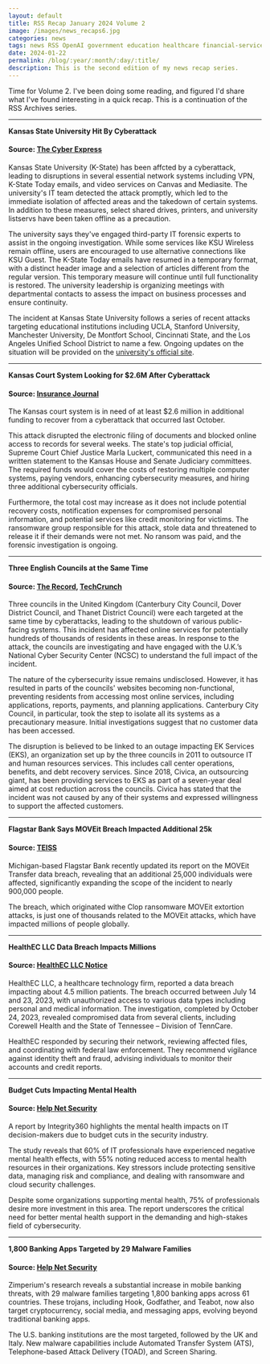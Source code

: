 ```yaml
---
layout: default
title: RSS Recap January 2024 Volume 2
image: /images/news_recaps6.jpg
categories: news
tags: news RSS OpenAI government education healthcare financial-services data-breach vulnerabilities
date: 2024-01-22
permalink: /blog/:year/:month/:day/:title/
description: This is the second edition of my news recap series.
---
```


Time for Volume 2. I've been doing some reading, and figured I'd share what I've found interesting in a quick recap. This is a continuation of the RSS Archives series.

<hr>

**Kansas State University Hit By Cyberattack**

#### Source: [The Cyber Express](https://thecyberexpress.com/kansas-state-university-cyberattack/)

Kansas State University (K-State) has been affcted by a cyberattack, leading to disruptions in several essential network systems including VPN, K-State Today emails, and video services on Canvas and Mediasite. The university's IT team detected the attack promptly, which led to the immediate isolation of affected areas and the takedown of certain systems. In addition to these measures, select shared drives, printers, and university listservs have been taken offline as a precaution.

The university says they've engaged third-party IT forensic experts to assist in the ongoing investigation. While some services like KSU Wireless remain offline, users are encouraged to use alternative connections like KSU Guest. The K-State Today emails have resumed in a temporary format, with a distinct header image and a selection of articles different from the regular version. This temporary measure will continue until full functionality is restored. The university leadership is organizing meetings with departmental contacts to assess the impact on business processes and ensure continuity.

The incident at Kansas State University follows a series of recent attacks targeting educational institutions including UCLA, Stanford University, Manchester University, De Montfort School, Cincinnati State, and the Los Angeles Unified School District to name a few. Ongoing updates on the situation will be provided on the [university's official site](https://www.k-state.edu/media/update/).
<hr>

**Kansas Court System Looking for $2.6M After Cyberattack**

#### Source: [Insurance Journal](https://www.insurancejournal.com/news/midwest/2024/01/19/756287.htm)

The Kansas court system is in need of at least $2.6 million in additional funding to recover from a cyberattack that occurred last October.

This attack disrupted the electronic filing of documents and blocked online access to records for several weeks. The state's top judicial official, Supreme Court Chief Justice Marla Luckert, communicated this need in a written statement to the Kansas House and Senate Judiciary committees. The required funds would cover the costs of restoring multiple computer systems, paying vendors, enhancing cybersecurity measures, and hiring three additional cybersecurity officials.

Furthermore, the total cost may increase as it does not include potential recovery costs, notification expenses for compromised personal information, and potential services like credit monitoring for victims. The ransomware group responsible for this attack, stole data and threatened to release it if their demands were not met. No ransom was paid, and the forensic investigation is ongoing.
<hr>

**Three English Councils at the Same Time**

#### Source: [The Record](https://therecord.media/cyberattack-three-english-councils-civica/), [TechCrunch](https://techcrunch.com/2024/01/19/cyberattack-targeting-uk-councils-causes-online-disruption/)

Three councils in the United Kingdom (Canterbury City Council, Dover District Council, and Thanet District Council) were each targeted at the same time by cyberattacks, leading to the shutdown of various public-facing systems. This incident has affected online services for potentially hundreds of thousands of residents in these areas. In response to the attack, the councils are investigating and have engaged with the U.K.’s National Cyber Security Center (NCSC) to understand the full impact of the incident.

The nature of the cybersecurity issue remains undisclosed. However, it has resulted in parts of the councils' websites becoming non-functional, preventing residents from accessing most online services, including applications, reports, payments, and planning applications. Canterbury City Council, in particular, took the step to isolate all its systems as a precautionary measure. Initial investigations suggest that no customer data has been accessed.

The disruption is believed to be linked to an outage impacting EK Services (EKS), an organization set up by the three councils in 2011 to outsource IT and human resources services. This includes call center operations, benefits, and debt recovery services. Since 2018, Civica, an outsourcing giant, has been providing services to EKS as part of a seven-year deal aimed at cost reduction across the councils. Civica has stated that the incident was not caused by any of their systems and expressed willingness to support the affected customers.
<hr>

**Flagstar Bank Says MOVEit Breach Impacted Additional 25k**
#### Source: [TEISS](https://www.teiss.co.uk/news/flagstar-bank-says-moveit-data-breach-impacted-25k-more-people-than-initially-believed-13321)

Michigan-based Flagstar Bank recently updated its report on the MOVEit Transfer data breach, revealing that an additional 25,000 individuals were affected, significantly expanding the scope of the incident to nearly 900,000 people.

The breach, which originated withe Clop ransomware MOVEit extortion attacks, is just one of thousands related to the MOVEit attacks, which have impacted millions of people globally.
<hr>

**HealthEC LLC Data Breach Impacts Millions**
#### Source: [HealthEC LLC Notice](https://www.healthec.com/cyber-incident/)

HealthEC LLC, a healthcare technology firm, reported a data breach impacting about 4.5 million patients. The breach occurred between July 14 and 23, 2023, with unauthorized access to various data types including personal and medical information. The investigation, completed by October 24, 2023, revealed compromised data from several clients, including Corewell Health and the State of Tennessee – Division of TennCare.

HealthEC responded by securing their network, reviewing affected files, and coordinating with federal law enforcement. They recommend vigilance against identity theft and fraud, advising individuals to monitor their accounts and credit reports.
<hr>

**Budget Cuts Impacting Mental Health**
#### Source: [Help Net Security](https://www.helpnetsecurity.com/2024/01/05/it-decision-makers-wellbeing/)

A report by Integrity360 highlights the mental health impacts on IT decision-makers due to budget cuts in the security industry.

The study reveals that 60% of IT professionals have experienced negative mental health effects, with 55% noting reduced access to mental health resources in their organizations. Key stressors include protecting sensitive data, managing risk and compliance, and dealing with ransomware and cloud security challenges.

Despite some organizations supporting mental health, 75% of professionals desire more investment in this area. The report underscores the critical need for better mental health support in the demanding and high-stakes field of cybersecurity.
<hr>

**1,800 Banking Apps Targeted by 29 Malware Families**
#### Source: [Help Net Security](https://www.helpnetsecurity.com/2024/01/03/banking-trojans-mobile-devices/)

Zimperium's research reveals a substantial increase in mobile banking threats, with 29 malware families targeting 1,800 banking apps across 61 countries. These trojans, including Hook, Godfather, and Teabot, now also target cryptocurrency, social media, and messaging apps, evolving beyond traditional banking apps.

The U.S. banking institutions are the most targeted, followed by the UK and Italy. New malware capabilities include Automated Transfer System (ATS), Telephone-based Attack Delivery (TOAD), and Screen Sharing.
